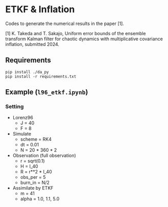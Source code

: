 # ETKF & Inflation
Codes to generate the numerical results in the paper [1].

[1] K. Takeda and T. Sakajo, Uniform error bounds of the ensemble transform Kalman filter for chaotic dynamics with multiplicative covariance inflation, submitted 2024.

## Requirements
```
pip install ./da_py
pip install -r requirements.txt
```

## Example (`l96_etkf.ipynb`)
### Setting
- Lorenz96
  - J = 40
  - F = 8
- Simulate
  - scheme = RK4
  - dt = 0.01
  - N = 20 * 360 * 2
- Observation (full observation)
  - r = sqrt(0.1)
  - H = I_40
  - R = r**2 * I_40
  - obs_per = 5
  - burn_in = N/2
- Assimilate by ETKF
    - m = 41
    - alpha = 1.0, 1.1, 5.0
 
